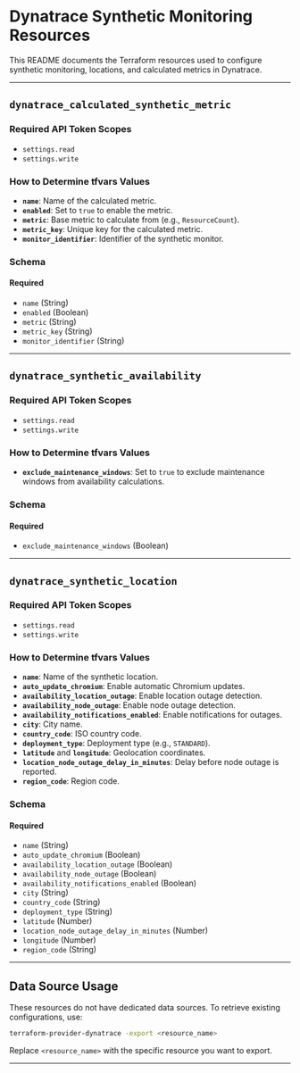 

# Dynatrace Synthetic Monitoring Resources

This README documents the Terraform resources used to configure synthetic monitoring, locations, and calculated metrics in Dynatrace.

---

## `dynatrace_calculated_synthetic_metric`

### Required API Token Scopes
- `settings.read`
- `settings.write`

### How to Determine tfvars Values
- **`name`**: Name of the calculated metric.
- **`enabled`**: Set to `true` to enable the metric.
- **`metric`**: Base metric to calculate from (e.g., `ResourceCount`).
- **`metric_key`**: Unique key for the calculated metric.
- **`monitor_identifier`**: Identifier of the synthetic monitor.

### Schema

#### Required
- `name` (String)
- `enabled` (Boolean)
- `metric` (String)
- `metric_key` (String)
- `monitor_identifier` (String)

---

## `dynatrace_synthetic_availability`

### Required API Token Scopes
- `settings.read`
- `settings.write`

### How to Determine tfvars Values
- **`exclude_maintenance_windows`**: Set to `true` to exclude maintenance windows from availability calculations.

### Schema

#### Required
- `exclude_maintenance_windows` (Boolean)

---

## `dynatrace_synthetic_location`

### Required API Token Scopes
- `settings.read`
- `settings.write`

### How to Determine tfvars Values
- **`name`**: Name of the synthetic location.
- **`auto_update_chromium`**: Enable automatic Chromium updates.
- **`availability_location_outage`**: Enable location outage detection.
- **`availability_node_outage`**: Enable node outage detection.
- **`availability_notifications_enabled`**: Enable notifications for outages.
- **`city`**: City name.
- **`country_code`**: ISO country code.
- **`deployment_type`**: Deployment type (e.g., `STANDARD`).
- **`latitude`** and **`longitude`**: Geolocation coordinates.
- **`location_node_outage_delay_in_minutes`**: Delay before node outage is reported.
- **`region_code`**: Region code.

### Schema

#### Required
- `name` (String)
- `auto_update_chromium` (Boolean)
- `availability_location_outage` (Boolean)
- `availability_node_outage` (Boolean)
- `availability_notifications_enabled` (Boolean)
- `city` (String)
- `country_code` (String)
- `deployment_type` (String)
- `latitude` (Number)
- `location_node_outage_delay_in_minutes` (Number)
- `longitude` (Number)
- `region_code` (String)

---

## Data Source Usage

These resources do not have dedicated data sources. To retrieve existing configurations, use:

```bash
terraform-provider-dynatrace -export <resource_name>
```

Replace `<resource_name>` with the specific resource you want to export.

---


